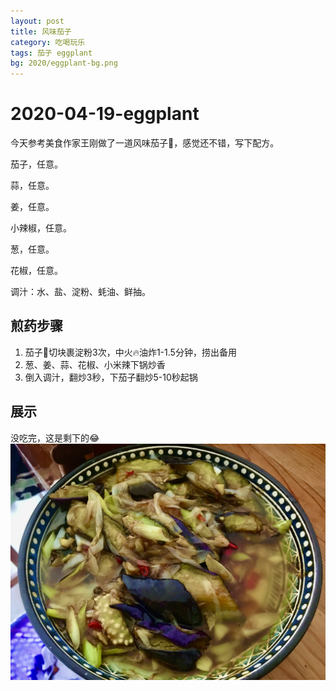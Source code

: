 ```yaml
---
layout: post
title: 风味茄子
category: 吃喝玩乐
tags: 茄子 eggplant
bg: 2020/eggplant-bg.png
---
```


# 2020-04-19-eggplant

今天参考美食作家王刚做了一道风味茄子🍆，感觉还不错，写下配方。

茄子，任意。

蒜，任意。

姜，任意。

小辣椒，任意。

葱，任意。

花椒，任意。

调汁：水、盐、淀粉、蚝油、鲜抽。

## 煎药步骤

1. 茄子🍆切块裹淀粉3次，中火🔥油炸1-1.5分钟，捞出备用
2. 葱、姜、蒜、花椒、小米辣下锅炒香
3. 倒入调汁，翻炒3秒，下茄子翻炒5-10秒起锅

## 展示

没吃完，这是剩下的😂 ![eggplant](../.gitbook/assets/eggplant%20%281%29.jpeg)

